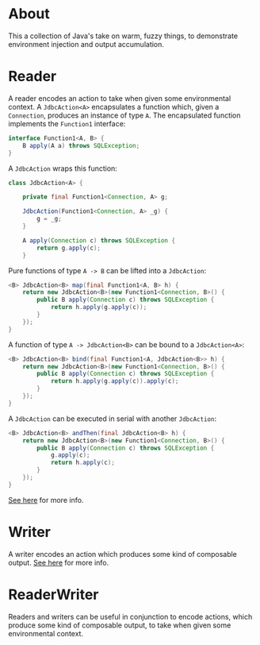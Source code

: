 # About

This a collection of Java's take on warm, fuzzy things, to demonstrate environment injection and output accumulation.

# Reader

A reader encodes an action to take when given some environmental context.  A `JdbcAction<A>` encapsulates a function which, given a `Connection`, produces an instance of type `A`.  The encapsulated function implements the `Function1` interface:

```java
interface Function1<A, B> {
    B apply(A a) throws SQLException;
}
```

A `JdbcAction` wraps this function:

```java
class JdbcAction<A> {

    private final Function1<Connection, A> g;

    JdbcAction(Function1<Connection, A> _g) {
        g = _g;
    }

    A apply(Connection c) throws SQLException {
        return g.apply(c);
    }
```

Pure functions of type `A -> B` can be lifted into a `JdbcAction`:

```java
<B> JdbcAction<B> map(final Function1<A, B> h) {
    return new JdbcAction<B>(new Function1<Connection, B>() {
        public B apply(Connection c) throws SQLException {
            return h.apply(g.apply(c));
        }
    });
}

```

A function of type `A -> JdbcAction<B>` can be bound to a `JdbcAction<A>`:

```java
<B> JdbcAction<B> bind(final Function1<A, JdbcAction<B>> h) {
    return new JdbcAction<B>(new Function1<Connection, B>() {
        public B apply(Connection c) throws SQLException {
            return h.apply(g.apply(c)).apply(c);
        }
    });
}
```

A `JdbcAction` can be executed in serial with another `JdbcAction`:

```java
<B> JdbcAction<B> andThen(final JdbcAction<B> h) {
    return new JdbcAction<B>(new Function1<Connection, B>() {
        public B apply(Connection c) throws SQLException {
            g.apply(c);
            return h.apply(c);
        }
    });
}
```

[See here](https://en.wikipedia.org/wiki/Monad_%28functional_programming%29#Environment_monad) for more info.

# Writer

A writer encodes an action which produces some kind of composable output.  [See here](https://en.wikipedia.org/wiki/Monad_%28functional_programming%29#Writer_monad) for more info.

# ReaderWriter

Readers and writers can be useful in conjunction to encode actions, which produce some kind of composable output, to take when given some environmental context.
